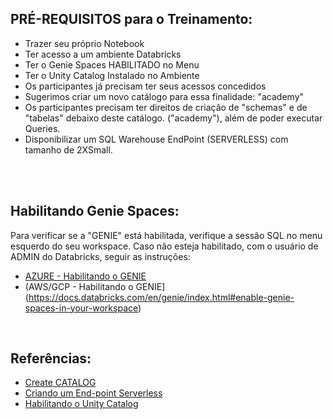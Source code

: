 ## PRÉ-REQUISITOS para o Treinamento:

* Trazer seu próprio Notebook
* Ter acesso a um ambiente Databricks
* Ter o Genie Spaces HABILITADO no Menu
* Ter o Unity Catalog Instalado no Ambiente
* Os participantes já precisam ter seus acessos concedidos
* Sugerimos criar um novo catálogo para essa finalidade:    "academy"
* Os participantes precisam ter direitos de criação de "schemas" e de "tabelas" debaixo deste catálogo. ("academy"), além de poder executar Queries.
* Disponibilizar um SQL Warehouse EndPoint (SERVERLESS) com tamanho de 2XSmall.

</br></br>

## Habilitando Genie Spaces:

Para verificar se a "GENIE" está habilitada, verifique a sessão SQL no menu esquerdo do seu workspace.
Caso não esteja habilitado, com o usuário de ADMIN do Databricks, seguir as instruções:

* [AZURE - Habilitando o GENIE](https://learn.microsoft.com/en-us/azure/databricks/genie/#enable-genie)
* (AWS/GCP - Habilitando o GENIE](https://docs.databricks.com/en/genie/index.html#enable-genie-spaces-in-your-workspace)

</br>

## Referências:

* [Create CATALOG](https://docs.databricks.com/en/sql/language-manual/sql-ref-syntax-ddl-create-catalog.html)
* [Criando um End-point Serverless](https://docs.databricks.com/en/compute/sql-warehouse/create.html)
* [Habilitando o Unity Catalog](https://docs.databricks.com/en/data-governance/unity-catalog/enable-workspaces.html)



